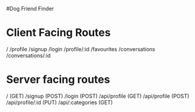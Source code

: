 #Dog Friend Finder

# Client Facing Routes
/
/profile
/signup
/login
/profile/:id
/favourites
/conversations
/conversations/:id



# Server facing routes

/ (GET)
/signup (POST)
/login (POST)
/api/profile (GET)
/api/profile (POST)
/api/profile/:id (PUT)
/api/:categories (GET)





